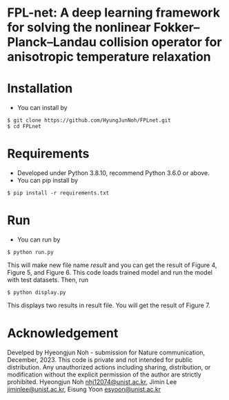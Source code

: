 # FPL-net: A deep learning framework for solving the nonlinear Fokker–Planck–Landau collision operator for anisotropic temperature relaxation

# Installation
- You can install by
```
$ git clone https://github.com/HyungJunNoh/FPLnet.git
$ cd FPLnet
```

# Requirements
- Developed under Python 3.8.10, recommend Python 3.6.0 or above. 
- You can pip install by
```
$ pip install -r requirements.txt
```

# Run
- You can run by
```
$ python run.py
```
This will make new file name $result$ and you can get the result of Figure 4, Figure 5, and Figure 6.
This code loads trained model and run the model with test datasets.
Then, run
```
$ python display.py
```
This displays two results in result file. You will get the result of Figure 7.

# Acknowledgement
 Develped by Hyeongjun Noh - submission for Nature communication, December, 2023.
 This code is private and not intended for public distribution. 
 Any unauthorized actions including sharing, distribution, or modification without the explicit permission of the author are strictly prohibited.
 Hyeongjun Noh nhj12074@unist.ac.kr, Jimin Lee jiminlee@unist.ac.kr, Eisung Yoon esyoon@unist.ac.kr

